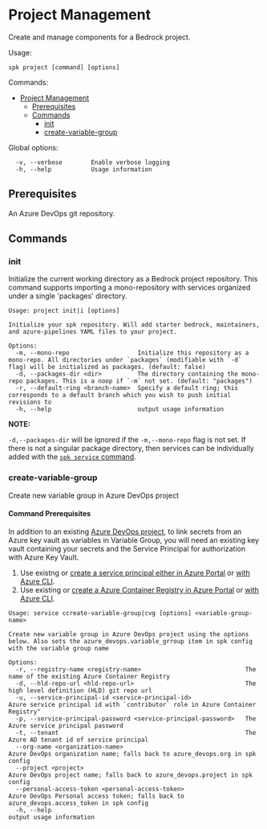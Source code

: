 # Project Management

Create and manage components for a Bedrock project.

Usage:

```
spk project [command] [options]
```

Commands:

- [Project Management](#project-management)
  - [Prerequisites](#prerequisites)
  - [Commands](#commands)
    - [init](#init)
    - [create-variable-group](#create-variable-group)

Global options:

```
  -v, --verbose        Enable verbose logging
  -h, --help           Usage information
```

## Prerequisites

An Azure DevOps git repository.

## Commands

### init

Initialize the current working directory as a Bedrock project repository. This
command supports importing a mono-repository with services organized under a
single 'packages' directory.

```
Usage: project init|i [options]

Initialize your spk repository. Will add starter bedrock, maintainers, and azure-pipelines YAML files to your project.

Options:
  -m, --mono-repo                   Initialize this repository as a mono-repo. All directories under `packages` (modifiable with `-d` flag) will be initialized as packages. (default: false)
  -d, --packages-dir <dir>          The directory containing the mono-repo packages. This is a noop if `-m` not set. (default: "packages")
  -r, --default-ring <branch-name>  Specify a default ring; this corresponds to a default branch which you wish to push initial revisions to
  -h, --help                        output usage information
```

**NOTE:**

`-d,--packages-dir` will be ignored if the `-m,--mono-repo` flag is not set. If
there is not a singular package directory, then services can be individually
added with the [`spk service` command](./service-management.md).

### create-variable-group

Create new variable group in Azure DevOps project

#### Command Prerequisites

In addition to an existing
[Azure DevOps project](https://azure.microsoft.com/en-us/services/devops/), to
link secrets from an Azure key vault as variables in Variable Group, you will
need an existing key vault containing your secrets and the Service Principal for
authorization with Azure Key Vault.

1. Use existng or
   [create a service principal either in Azure Portal](https://docs.microsoft.com/en-us/azure/active-directory/develop/howto-create-service-principal-portal)
   or
   [with Azure CLI](https://docs.microsoft.com/en-us/cli/azure/create-an-azure-service-principal-azure-cli?view=azure-cli-latest).
2. Use existing or
   [create a Azure Container Registry in Azure Portal](https://docs.microsoft.com/en-us/azure/container-registry/container-registry-get-started-portal)
   or
   [with Azure CLI](https://docs.microsoft.com/en-us/azure/container-registry/container-registry-get-started-azure-cli).

```
Usage: service ccreate-variable-group|cvg [options] <variable-group-name>

Create new variable group in Azure DevOps project using the options below. Also sets the azure_devops.variable_grroup item in spk config with the variable group name

Options:
  -r, --registry-name <registry-name>                             The name of the existing Azure Container Registry
  -d, --hld-repo-url <hld-repo-url>                               The high level definition (HLD) git repo url
  -u, --service-principal-id <service-principal-id>               Azure service principal id with `contributor` role in Azure Container Registry"
  -p, --service-principal-password <service-principal-password>   The Azure service principal password
  -t, --tenant                                                    The Azure AD tenant id of service principal
  --org-name <organization-name>                                  Azure DevOps organization name; falls back to azure_devops.org in spk config
  --project <project>                                             Azure DevOps project name; falls back to azure_devops.project in spk config
  --personal-access-token <personal-access-token>                 Azure DevOps Personal access token; falls back to azure_devops.access_token in spk config
  -h, --help                                                      output usage information
```

